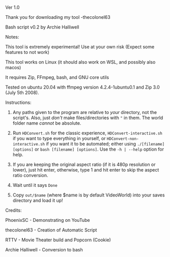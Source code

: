 Ver 1.0

Thank you for downloading my tool -thecolonel63

Bash script v0.2  by Archie Halliwell

Notes:

This tool is extremely experimental! Use at your own risk (Expect some features to not work)

This tool works on Linux (it should also work on WSL, and possibly also macos)

It requires Zip, FFmpeg, bash, and GNU core utils

Tested on ubuntu 20.04 with ffmpeg version 4.2.4-1ubuntu0.1 and Zip 3.0 (July 5th 2008).

Instructions:

1. Any paths given to the program are relative to _your_ directory, not the script's. Also, just _don't_ make files/directories with `"` in them. The world folder name _cannot_ be absolute.

2. Run `HDConvert.sh` for the classic experience, `HDConvert-interactive.sh` if you want to type everything in yourself, or `HDConvert-non-interactive.sh` if you want it to be automated; either using `./[filename] [options]` or `bash [filename] [options]`. Use the `-h | --help` option for help.

3. If you are keeping the original aspect ratio (if it is 480p resolution or lower), just hit enter, otherwise, type 1 and hit enter to skip the aspect ratio conversion.

4. Wait until it says `Done`

5. Copy `out/$name` (where $name is by default VideoWorld) into your saves directory and load it up!

Credits:

PhoenixSC - Demonstrating on YouTube

thecolonel63 - Creation of Automatic Script

RTTV - Movie Theater build and Popcorn (Cookie)

Archie Halliwell - Conversion to bash
